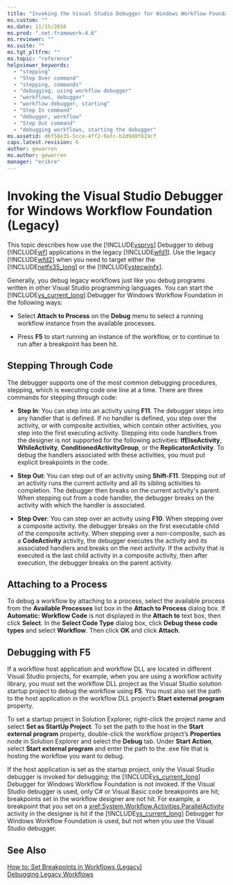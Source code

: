 ```yaml
---
title: "Invoking the Visual Studio Debugger for Windows Workflow Foundation (Legacy) | Microsoft Docs"
ms.custom: ""
ms.date: 11/15/2016
ms.prod: ".net-framework-4.6"
ms.reviewer: ""
ms.suite: ""
ms.tgt_pltfrm: ""
ms.topic: "reference"
helpviewer_keywords: 
  - "stepping"
  - "Step Over command"
  - "stepping, commands"
  - "debugging, using workflow debugger"
  - "workflows, debugger"
  - "workflow debugger, starting"
  - "Step In command"
  - "debugger, workflow"
  - "Step Out command"
  - "debugging workflows, starting the debugger"
ms.assetid: d6f58e35-5cce-4ff2-9afc-b2d9d0f819cf
caps.latest.revision: 6
author: gewarren
ms.author: gewarren
manager: "erikre"
---
```

# Invoking the Visual Studio Debugger for Windows Workflow Foundation (Legacy)
This topic describes how use the [!INCLUDE[vsprvs](../includes/vsprvs-md.md)] Debugger to debug [!INCLUDE[wf](../includes/wf-md.md)] applications in the legacy [!INCLUDE[wfd1](../includes/wfd1-md.md)]. Use the legacy [!INCLUDE[wfd2](../includes/wfd2-md.md)] when you need to target either the [!INCLUDE[netfx35_long](../includes/netfx35-long-md.md)] or the [!INCLUDE[vstecwinfx](../includes/vstecwinfx-md.md)].  
  
 Generally, you debug legacy workflows just like you debug programs written in other Visual Studio programming languages. You can start the [!INCLUDE[vs_current_long](../includes/vs-current-long-md.md)] Debugger for Windows Workflow Foundation in the following ways:  
  
-   Select **Attach to Process** on the **Debug** menu to select a running workflow instance from the available processes.  
  
-   Press **F5** to start running an instance of the workflow, or to continue to run after a breakpoint has been hit.  
  
## Stepping Through Code  
 The debugger supports one of the most common debugging procedures, stepping, which is executing code one line at a time. There are three commands for stepping through code:  
  
-   **Step In**: You can step into an activity using **F11**. The debugger steps into any handler that is defined. If no handler is defined, you step over the activity, or with composite activities, which contain other activities, you step into the first executing activity. Stepping into code handlers from the designer is not supported for the following activities: **IfElseActivity**, **WhileActivity**, **ConditionedActivityGroup**, or the **ReplicatorActivity**. To debug the handlers associated with these activities, you must put explicit breakpoints in the code.  
  
-   **Step Out**: You can step out of an activity using **Shift-F11**. Stepping out of an activity runs the current activity and all its sibling activities to completion. The debugger then breaks on the current activity's parent. When stepping out from a code handler, the debugger breaks on the activity with which the handler is associated.  
  
-   **Step Over**: You can step over an activity using **F10**. When stepping over a composite activity. the debugger breaks on the first executable child of the composite activity. When stepping over a non-composite, such as a **CodeActivity** activity, the debugger executes the activity and its associated handlers and breaks on the next activity. If the activity that is executed is the last child activity in a composite activity, then after execution, the debugger breaks on the parent activity.  
  
## Attaching to a Process  
 To debug a workflow by attaching to a process, select the available process from the **Available Processes** list box in the **Attach to Process** dialog box. If **Automatic: Workflow Code** is not displayed in the **Attach to** text box, then click **Select**. In the **Select Code Type** dialog box, click **Debug these code types** and select **Workflow**. Then click **OK** and click **Attach**.  
  
## Debugging with F5  
 If a workflow host application and workflow DLL are located in different Visual Studio projects, for example, when you are using a workflow activity library, you must set the workflow DLL project as the Visual Studio solution startup project to debug the workflow using **F5**. You must also set the path to the host application in the workflow DLL project’s **Start external program** property.  
  
 To set a startup project in Solution Explorer, right-click the project name and select **Set as StartUp Project**. To set the path to the host in the **Start external program** property, double-click the workflow project’s **Properties** node in Solution Explorer and select the **Debug** tab. Under **Start Action**, select **Start external program** and enter the path to the .exe file that is hosting the workflow you want to debug.  
  
 If the host application is set as the startup project, only the Visual Studio debugger is invoked for debugging; the [!INCLUDE[vs_current_long](../includes/vs-current-long-md.md)] Debugger for Windows Workflow Foundation is not invoked. If the Visual Studio debugger is used, only C# or Visual Basic code breakpoints are hit; breakpoints set in the workflow designer are not hit. For example, a breakpoint that you set on a <xref:System.Workflow.Activities.ParallelActivity> activity in the designer is hit if the [!INCLUDE[vs_current_long](../includes/vs-current-long-md.md)] Debugger for Windows Workflow Foundation is used, but not when you use the Visual Studio debugger.  
  
## See Also  
 [How to: Set Breakpoints in Workflows (Legacy)](../workflow-designer/how-to-set-breakpoints-in-workflows-legacy.md)   
 [Debugging Legacy Workflows](../workflow-designer/debugging-legacy-workflows.md)